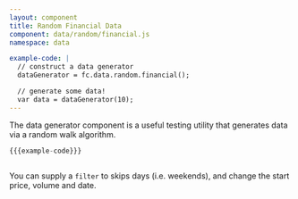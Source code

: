 ```yaml
---
layout: component
title: Random Financial Data
component: data/random/financial.js
namespace: data

example-code: |
  // construct a data generator
  dataGenerator = fc.data.random.financial();

  // generate some data!
  var data = dataGenerator(10);
---
```


The data generator component is a useful testing utility that generates data via a random walk algorithm.

```js
{{{example-code}}}
```

<pre id="utilities_generator"></pre>
<script type="text/javascript">
(function() {
    {{{example-code}}}
    d3.select("#utilities_generator").html(JSON.stringify(data, null, 2));
}());
</script>

You can supply a `filter` to skips days (i.e. weekends), and change the start price, volume and date.
